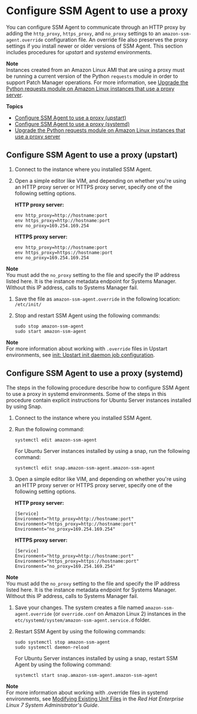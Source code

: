 # Configure SSM Agent to use a proxy<a name="sysman-proxy-with-ssm-agent"></a>

You can configure SSM Agent to communicate through an HTTP proxy by adding the `http_proxy`, `https_proxy`, and `no_proxy` settings to an `amazon-ssm-agent.override` configuration file\. An override file also preserves the proxy settings if you install newer or older versions of SSM Agent\. This section includes procedures for *upstart* and *systemd* environments\. 

**Note**  
Instances created from an Amazon Linux AMI that are using a proxy must be running a current version of the Python `requests` module in order to support Patch Manager operations\. For more information, see [Upgrade the Python requests module on Amazon Linux instances that use a proxy server](sysman-proxy-with-ssm-agent-al-python-requests.md)\.

**Topics**
+ [Configure SSM Agent to use a proxy \(upstart\)](#ssm-agent-proxy-upstart)
+ [Configure SSM Agent to use a proxy \(systemd\)](#ssm-agent-proxy-systemd)
+ [Upgrade the Python requests module on Amazon Linux instances that use a proxy server](sysman-proxy-with-ssm-agent-al-python-requests.md)

## Configure SSM Agent to use a proxy \(upstart\)<a name="ssm-agent-proxy-upstart"></a>

1. Connect to the instance where you installed SSM Agent\.

1. Open a simple editor like VIM, and depending on whether you're using an HTTP proxy server or HTTPS proxy server, specify one of the following setting options\.

   **HTTP proxy server:**

   ```
   env http_proxy=http://hostname:port
   env https_proxy=http://hostname:port
   env no_proxy=169.254.169.254
   ```

   **HTTPS proxy server:**

   ```
   env http_proxy=http://hostname:port
   env https_proxy=https://hostname:port
   env no_proxy=169.254.169.254
   ```
**Note**  
You must add the `no_proxy` setting to the file and specify the IP address listed here\. It is the instance metadata endpoint for Systems Manager\. Without this IP address, calls to Systems Manager fail\.

1. Save the file as `amazon-ssm-agent.override` in the following location: `/etc/init/`

1. Stop and restart SSM Agent using the following commands:

   ```
   sudo stop amazon-ssm-agent
   sudo start amazon-ssm-agent
   ```

**Note**  
For more information about working with `.override` files in Upstart environments, see [init: Upstart init daemon job configuration](https://www.systutorials.com/docs/linux/man/5-init/)\.

## Configure SSM Agent to use a proxy \(systemd\)<a name="ssm-agent-proxy-systemd"></a>

The steps in the following procedure describe how to configure SSM Agent to use a proxy in systemd environments\. Some of the steps in this procedure contain explicit instructions for Ubuntu Server instances installed by using Snap\.

1. Connect to the instance where you installed SSM Agent\.

1. Run the following command:

   ```
   systemctl edit amazon-ssm-agent
   ```

   For Ubuntu Server instances installed by using a snap, run the following command:

   ```
   systemctl edit snap.amazon-ssm-agent.amazon-ssm-agent
   ```

1. Open a simple editor like VIM, and depending on whether you're using an HTTP proxy server or HTTPS proxy server, specify one of the following setting options\.

   **HTTP proxy server:**

   ```
   [Service]
   Environment="http_proxy=http://hostname:port"
   Environment="https_proxy=http://hostname:port"
   Environment="no_proxy=169.254.169.254"
   ```

   **HTTPS proxy server:**

   ```
   [Service]
   Environment="http_proxy=http://hostname:port"
   Environment="https_proxy=https://hostname:port"
   Environment="no_proxy=169.254.169.254"
   ```
**Note**  
You must add the `no_proxy` setting to the file and specify the IP address listed here\. It is the instance metadata endpoint for Systems Manager\. Without this IP address, calls to Systems Manager fail\.

1. Save your changes\. The system creates a file named `amazon-ssm-agent.override` \(or `override.conf` on Amazon Linux 2\) instances in the `etc/systemd/system/amazon-ssm-agent.service.d` folder\.

1. Restart SSM Agent by using the following commands:

   ```
   sudo systemctl stop amazon-ssm-agent
   sudo systemctl daemon-reload
   ```

   For Ubuntu Server instances installed by using a snap, restart SSM Agent by using the following command:

   ```
   systemctl start snap.amazon-ssm-agent.amazon-ssm-agent
   ```

**Note**  
For more information about working with \.override files in systemd environments, see [Modifying Existing Unit Files](https://access.redhat.com/documentation/en-us/red_hat_enterprise_linux/7/html/system_administrators_guide/chap-managing_services_with_systemd#sect-Managing_Services_with_systemd-Unit_File_Modify) in the *Red Hat Enterprise Linux 7 System Administrator's Guide*\.

